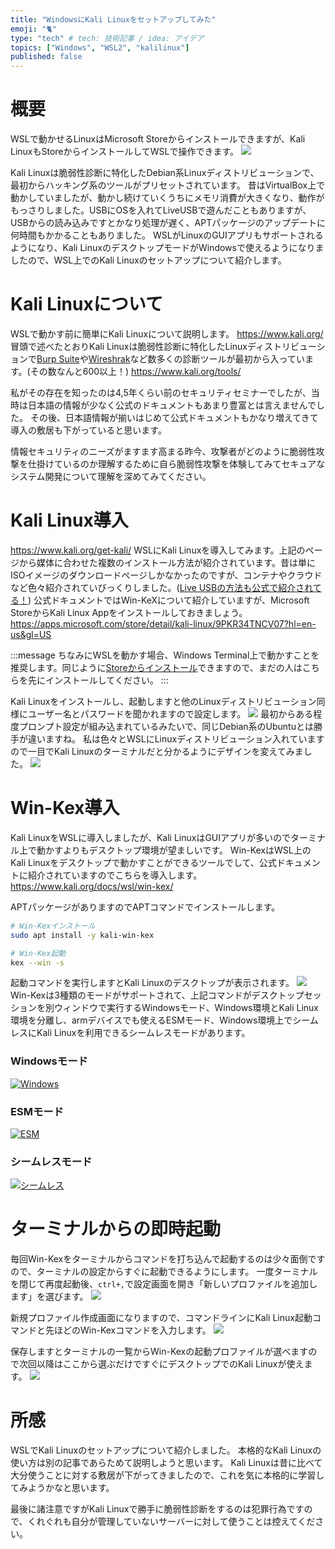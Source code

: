 ```yaml
---
title: "WindowsにKali Linuxをセットアップしてみた"
emoji: "🐈"
type: "tech" # tech: 技術記事 / idea: アイデア
topics: ["Windows", "WSL2", "kalilinux"]
published: false
---
```


# 概要
WSLで動かせるLinuxはMicrosoft Storeからインストールできますが、Kali LinuxもStoreからインストールしてWSLで操作できます。
![](/images/wsl-kali-linux/image1.png)

Kali Linuxは脆弱性診断に特化したDebian系Linuxディストリビューションで、最初からハッキング系のツールがプリセットされています。
昔はVirtualBox上で動かしていましたが、動かし続けていくうちにメモリ消費が大きくなり、動作がもっさりしました。USBにOSを入れてLiveUSBで遊んだこともありますが、USBからの読み込みですとかなり処理が遅く、APTパッケージのアップデートに何時間もかかることもありました。
WSLがLinuxのGUIアプリもサポートされるようになり、Kali LinuxのデスクトップモードがWindowsで使えるようになりましたので、WSL上でのKali Linuxのセットアップについて紹介します。

# Kali Linuxについて
WSLで動かす前に簡単にKali Linuxについて説明します。
https://www.kali.org/
冒頭で述べたとおりKali Linuxは脆弱性診断に特化したLinuxディストリビューションで[Burp Suite](https://portswigger.net/)や[Wireshrak](https://www.wireshark.org/)など数多くの診断ツールが最初から入っています。(その数なんと600以上！)
https://www.kali.org/tools/

私がその存在を知ったのは4,5年くらい前のセキュリティセミナーでしたが、当時は日本語の情報が少なく公式のドキュメントもあまり豊富とは言えませんでした。
その後、日本語情報が揃いはじめて公式ドキュメントもかなり増えてきて導入の敷居も下がっていると思います。

情報セキュリティのニーズがますます高まる昨今、攻撃者がどのように脆弱性攻撃を仕掛けているのか理解するために自ら脆弱性攻撃を体験してみてセキュアなシステム開発について理解を深めてみてください。

# Kali Linux導入
https://www.kali.org/get-kali/
WSLにKali Linuxを導入してみます。上記のページから媒体に合わせた複数のインストール方法が紹介されています。昔は単にISOイメージのダウンロードページしかなかったのですが、コンテナやクラウドなど色々紹介されていびっくりしました。([Live USBの方法も公式で紹介されてる！](https://www.kali.org/get-kali/#kali-live))
公式ドキュメントではWin-KeXについて紹介していますが、Microsoft StoreからKali Linux Appをインストールしておきましょう。
https://apps.microsoft.com/store/detail/kali-linux/9PKR34TNCV07?hl=en-us&gl=US

:::message
ちなみにWSLを動かす場合、Windows Terminal上で動かすことを推奨します。同じように[Storeからインストール](https://apps.microsoft.com/store/detail/windows-terminal/9N0DX20HK701?hl=ja-jp&gl=JP)できますので、まだの人はこちらを先にインストールしてください。
:::

Kali Linuxをインストールし、起動しますと他のLinuxディストリビューション同様にユーザー名とパスワードを聞かれますので設定します。
![](/images/wsl-kali-linux/image2.png)
最初からある程度プロンプト設定が組み込まれているみたいで、同じDebian系のUbuntuとは勝手が違いますね。
私は色々とWSLにLinuxディストリビューション入れていますので一目でKali Linuxのターミナルだと分かるようにデザインを変えてみました。
![](/images/wsl-kali-linux/image3.png)

# Win-Kex導入
Kali LinuxをWSLに導入しましたが、Kali LinuxはGUIアプリが多いのでターミナル上で動かすよりもデスクトップ環境が望ましいです。
Win-KexはWSL上のKali Linuxをデスクトップで動かすことができるツールでして、公式ドキュメントに紹介されていますのでこちらを導入します。
https://www.kali.org/docs/wsl/win-kex/

APTパッケージがありますのでAPTコマンドでインストールします。

```bash
# Win-Kexインストール
sudo apt install -y kali-win-kex

# Win-Kex起動
kex --win -s
```

起動コマンドを実行しますとKali Linuxのデスクトップが表示されます。
![](/images/wsl-kali-linux/image4.png)
Win-Kexは3種類のモードがサポートされて、上記コマンドがデスクトップセッションを別ウィンドウで実行するWindowsモード、Windows環境とKali Linux環境を分離し、armデバイスでも使えるESMモード、Windows環境上でシームレスにKali Linuxを利用できるシームレスモードがあります。

### Windowsモード
[![Windows](/images/wsl-kali-linux/image5.png)](https://www.kali.org/docs/wsl/win-kex-win/)

### ESMモード
[![ESM](/images/wsl-kali-linux/image6.png)](https://www.kali.org/docs/wsl/win-kex-esm/)

### シームレスモード
[![シームレス](/images/wsl-kali-linux/image7.png)](https://www.kali.org/docs/wsl/win-kex-sl/)

# ターミナルからの即時起動
毎回Win-Kexをターミナルからコマンドを打ち込んで起動するのは少々面倒ですので、ターミナルの設定からすぐに起動できるようにします。
一度ターミナルを閉じて再度起動後、`ctrl+,`で設定画面を開き「新しいプロファイルを追加します」を選びます。
![](/images/wsl-kali-linux/image8.png)

新規プロファイル作成画面になりますので、コマンドラインにKali Linux起動コマンドと先ほどのWin-Kexコマンドを入力します。
![](/images/wsl-kali-linux/image9.png)

保存しますとターミナルの一覧からWin-Kexの起動プロファイルが選べますので次回以降はここから選ぶだけですぐにデスクトップでのKali Linuxが使えます。
![](/images/wsl-kali-linux/image10.png)

# 所感
WSLでKali Linuxのセットアップについて紹介しました。
本格的なKali Linuxの使い方は別の記事であらためて説明しようと思います。
Kali Linuxは昔に比べて大分使うことに対する敷居が下がってきましたので、これを気に本格的に学習してみようかなと思います。

最後に諸注意ですがKali Linuxで勝手に脆弱性診断をするのは犯罪行為ですので、くれぐれも自分が管理していないサーバーに対して使うことは控えてください。